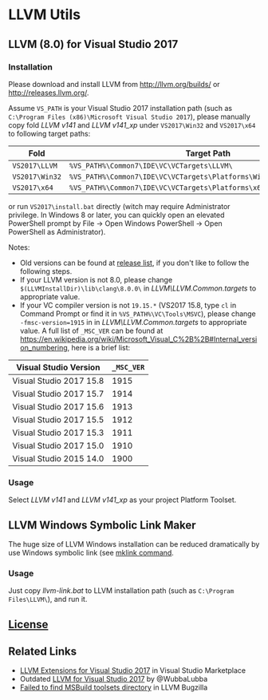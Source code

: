 # LLVM Utils

## LLVM (8.0) for Visual Studio 2017

### Installation
Please download and install LLVM from http://llvm.org/builds/ or http://releases.llvm.org/.

Assume `VS_PATH` is your Visual Studio 2017 installation path (such as `C:\Program Files (x86)\Microsoft Visual Studio 2017`),
please manually copy fold *LLVM v141* and *LLVM v141_xp* under `VS2017\Win32` and `VS2017\x64` to following target paths:

| Fold | Target Path |
|------|-------------|
|`VS2017\LLVM` | `%VS_PATH%\Common7\IDE\VC\VCTargets\LLVM\` |
|`VS2017\Win32` | `%VS_PATH%\Common7\IDE\VC\VCTargets\Platforms\Win32\PlatformToolsets\` |
|`VS2017\x64` | `%VS_PATH%\Common7\IDE\VC\VCTargets\Platforms\x64\PlatformToolsets\` |

or run `VS2017\install.bat` directly (witch may require Administrator privilege. In Windows 8 or later, you can quickly open an elevated PowerShell prompt by File -> Open Windows PowerShell -> Open PowerShell as Administrator).

Notes:
* Old versions can be found at [release list](https://github.com/zufuliu/llvm-utils/tags), if you don't like to follow the following steps.
* If your LLVM version is not 8.0, please change `$(LLVMInstallDir)\lib\clang\8.0.0\` in *LLVM\LLVM.Common.targets* to appropriate value.
* If your VC compiler version is not `19.15.*` (VS2017 15.8, type `cl` in Command Prompt or find it in `%VS_PATH%\VC\Tools\MSVC`), please change `-fmsc-version=1915` in in *LLVM\LLVM.Common.targets* to appropriate value. A full list of `_MSC_VER` can be found at https://en.wikipedia.org/wiki/Microsoft_Visual_C%2B%2B#Internal_version_numbering, here is a brief list:

| Visual Studio Version | `_MSC_VER` |
|-----------------------|------------|
| Visual Studio 2017 15.8 | 1915 |
| Visual Studio 2017 15.7 | 1914 |
| Visual Studio 2017 15.6 | 1913 |
| Visual Studio 2017 15.5 | 1912 |
| Visual Studio 2017 15.3 | 1911 |
| Visual Studio 2017 15.0 | 1910 |
| Visual Studio 2015 14.0 | 1900 |

### Usage
Select *LLVM v141* and *LLVM v141_xp* as your project Platform Toolset.

## LLVM Windows Symbolic Link Maker
The huge size of LLVM Windows installation can be reduced dramatically by use Windows symbolic link (see [mklink command](https://docs.microsoft.com/en-us/windows-server/administration/windows-commands/mklink).

### Usage
Just copy *llvm-link.bat* to LLVM installation path (such as `C:\Program Files\LLVM\`), and run it.

## [License](http://llvm.org/releases/7.0.0/LICENSE.TXT)

## Related Links
* [LLVM Extensions for Visual Studio 2017](https://marketplace.visualstudio.com/items?itemName=LLVMExtensions.llvm-toolchain) in Visual Studio Marketplace
* Outdated [LLVM for Visual Studio 2017](https://github.com/WubbaLubba/LlvmForVS2017) by @WubbaLubba
* [Failed to find MSBuild toolsets directory](https://bugs.llvm.org/show_bug.cgi?id=33672) in LLVM Bugzilla
